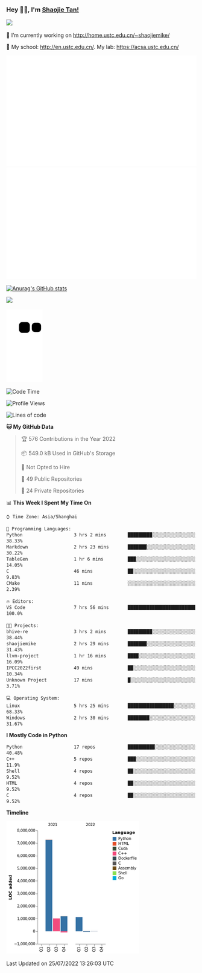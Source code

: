 

<!--
**Kirrito-k423/Kirrito-k423** is a ✨ _special_ ✨ repository because its `README.md` (this file) appears on your GitHub profile.

Here are some ideas to get you started:

- 🔭 I’m currently working on ...
- 🌱 I’m currently learning ...
- 👯 I’m looking to collaborate on ...
- 🤔 I’m looking for help with ...
- 💬 Ask me about ...
- 📫 How to reach me: ...
- 😄 Pronouns: ...
- ⚡ Fun fact: ...
-->
### Hey 👋🏽, I'm [Shaojie Tan!](http://home.ustc.edu.cn/~shaojiemike/about)

![](https://visitor-badge.glitch.me/badge?page_id=Kirrito-k423.Kirrito-k423)

🔭 I’m currently working on http://home.ustc.edu.cn/~shaojiemike/

👯 My school: http://en.ustc.edu.cn/. My lab: https://acsa.ustc.edu.cn/

![](https://github.com/Kirrito-k423/github-stats/blob/master/generated/overview.svg)
![](https://github.com/Kirrito-k423/github-stats/blob/master/generated/languages.svg)

[![Anurag's GitHub stats](https://github-readme-stats.vercel.app/api?username=Kirrito-k423&theme=flag-india&show_icons=true&hide=stars,prs,issues,contribs)](https://github.com/anuraghazra/github-readme-stats)

![](https://github-profile-summary-cards.vercel.app/api/cards/profile-details?username=Kirrito-k423&theme=vue)

![snake gif](https://github.com/Kirrito-k423/Kirrito-k423/blob/output/github-contribution-grid-snake.svg)

<!--START_SECTION:waka-->
![Code Time](http://img.shields.io/badge/Code%20Time-368%20hrs%2040%20mins-blue)

![Profile Views](http://img.shields.io/badge/Profile%20Views-1-blue)

![Lines of code](https://img.shields.io/badge/From%20Hello%20World%20I%27ve%20Written-10%20Million%20lines%20of%20code-blue)

**🐱 My GitHub Data** 

> 🏆 576 Contributions in the Year 2022
 > 
> 📦 549.0 kB Used in GitHub's Storage 
 > 
> 🚫 Not Opted to Hire
 > 
> 📜 49 Public Repositories 
 > 
> 🔑 24 Private Repositories  
 > 
📊 **This Week I Spent My Time On** 

```text
⌚︎ Time Zone: Asia/Shanghai

💬 Programming Languages: 
Python                   3 hrs 2 mins        █████████░░░░░░░░░░░░░░░░   38.33% 
Markdown                 2 hrs 23 mins       ███████░░░░░░░░░░░░░░░░░░   30.22% 
TableGen                 1 hr 6 mins         ███░░░░░░░░░░░░░░░░░░░░░░   14.05% 
C                        46 mins             ██░░░░░░░░░░░░░░░░░░░░░░░   9.83% 
CMake                    11 mins             ░░░░░░░░░░░░░░░░░░░░░░░░░   2.39%

🔥 Editors: 
VS Code                  7 hrs 56 mins       █████████████████████████   100.0%

🐱‍💻 Projects: 
bhive-re                 3 hrs 2 mins        █████████░░░░░░░░░░░░░░░░   38.44% 
shaojiemike              2 hrs 29 mins       ███████░░░░░░░░░░░░░░░░░░   31.43% 
llvm-project             1 hr 16 mins        ████░░░░░░░░░░░░░░░░░░░░░   16.09% 
IPCC2022first            49 mins             ██░░░░░░░░░░░░░░░░░░░░░░░   10.34% 
Unknown Project          17 mins             █░░░░░░░░░░░░░░░░░░░░░░░░   3.71%

💻 Operating System: 
Linux                    5 hrs 25 mins       █████████████████░░░░░░░░   68.33% 
Windows                  2 hrs 30 mins       ████████░░░░░░░░░░░░░░░░░   31.67%

```

**I Mostly Code in Python** 

```text
Python                   17 repos            ██████████░░░░░░░░░░░░░░░   40.48% 
C++                      5 repos             ███░░░░░░░░░░░░░░░░░░░░░░   11.9% 
Shell                    4 repos             ██░░░░░░░░░░░░░░░░░░░░░░░   9.52% 
HTML                     4 repos             ██░░░░░░░░░░░░░░░░░░░░░░░   9.52% 
C                        4 repos             ██░░░░░░░░░░░░░░░░░░░░░░░   9.52%

```


**Timeline**

![Chart not found](https://raw.githubusercontent.com/Kirrito-k423/Kirrito-k423/main/charts/bar_graph.png) 


 Last Updated on 25/07/2022 13:26:03 UTC
<!--END_SECTION:waka-->

